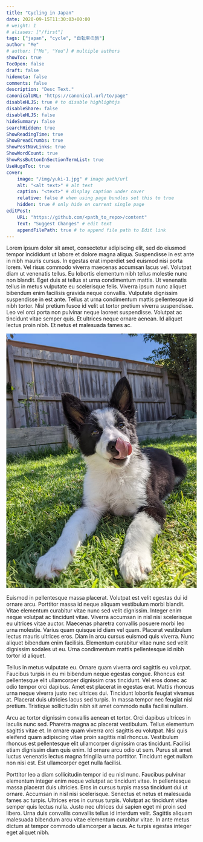 ```yaml
---
title: "Cycling in Japan"
date: 2020-09-15T11:30:03+00:00
# weight: 1
# aliases: ["/first"]
tags: ["japan", "cycle", "自転車の旅"]
author: "Me"
# author: ["Me", "You"] # multiple authors
showToc: true
TocOpen: false
draft: false
hidemeta: false
comments: false
description: "Desc Text."
canonicalURL: "https://canonical.url/to/page"
disableHLJS: true # to disable highlightjs
disableShare: false
disableHLJS: false
hideSummary: false
searchHidden: true
ShowReadingTime: true
ShowBreadCrumbs: true
ShowPostNavLinks: true
ShowWordCount: true
ShowRssButtonInSectionTermList: true
UseHugoToc: true
cover:
    image: "/img/yuki-1.jpg" # image path/url
    alt: "<alt text>" # alt text
    caption: "<text>" # display caption under cover
    relative: false # when using page bundles set this to true
    hidden: true # only hide on current single page
editPost:
    URL: "https://github.com/<path_to_repo>/content"
    Text: "Suggest Changes" # edit text
    appendFilePath: true # to append file path to Edit link
---
```


Lorem ipsum dolor sit amet, consectetur adipiscing elit, sed do eiusmod tempor incididunt ut labore et dolore magna aliqua. Suspendisse in est ante in nibh mauris cursus. In egestas erat imperdiet sed euismod nisi porta lorem. Vel risus commodo viverra maecenas accumsan lacus vel. Volutpat diam ut venenatis tellus. Eu lobortis elementum nibh tellus molestie nunc non blandit. Eget duis at tellus at urna condimentum mattis. Ut venenatis tellus in metus vulputate eu scelerisque felis. Viverra ipsum nunc aliquet bibendum enim facilisis gravida neque convallis. Vulputate dignissim suspendisse in est ante. Tellus at urna condimentum mattis pellentesque id nibh tortor. Nisl pretium fusce id velit ut tortor pretium viverra suspendisse. Leo vel orci porta non pulvinar neque laoreet suspendisse. Volutpat ac tincidunt vitae semper quis. Et ultrices neque ornare aenean. Id aliquet lectus proin nibh. Et netus et malesuada fames ac.

![Test Image](/img/yuki-1.jpg)

Euismod in pellentesque massa placerat. Volutpat est velit egestas dui id ornare arcu. Porttitor massa id neque aliquam vestibulum morbi blandit. Vitae elementum curabitur vitae nunc sed velit dignissim. Integer enim neque volutpat ac tincidunt vitae. Viverra accumsan in nisl nisi scelerisque eu ultrices vitae auctor. Maecenas pharetra convallis posuere morbi leo urna molestie. Varius quam quisque id diam vel quam. Placerat vestibulum lectus mauris ultrices eros. Diam in arcu cursus euismod quis viverra. Nunc aliquet bibendum enim facilisis. Elementum curabitur vitae nunc sed velit dignissim sodales ut eu. Urna condimentum mattis pellentesque id nibh tortor id aliquet.

Tellus in metus vulputate eu. Ornare quam viverra orci sagittis eu volutpat. Faucibus turpis in eu mi bibendum neque egestas congue. Rhoncus est pellentesque elit ullamcorper dignissim cras tincidunt. Vel eros donec ac odio tempor orci dapibus. Amet est placerat in egestas erat. Mattis rhoncus urna neque viverra justo nec ultrices dui. Tincidunt lobortis feugiat vivamus at. Placerat duis ultricies lacus sed turpis. In massa tempor nec feugiat nisl pretium. Tristique sollicitudin nibh sit amet commodo nulla facilisi nullam.

Arcu ac tortor dignissim convallis aenean et tortor. Orci dapibus ultrices in iaculis nunc sed. Pharetra magna ac placerat vestibulum. Tellus elementum sagittis vitae et. In ornare quam viverra orci sagittis eu volutpat. Nisi quis eleifend quam adipiscing vitae proin sagittis nisl rhoncus. Vestibulum rhoncus est pellentesque elit ullamcorper dignissim cras tincidunt. Facilisi etiam dignissim diam quis enim. Id ornare arcu odio ut sem. Purus sit amet luctus venenatis lectus magna fringilla urna porttitor. Tincidunt eget nullam non nisi est. Est ullamcorper eget nulla facilisi.

Porttitor leo a diam sollicitudin tempor id eu nisl nunc. Faucibus pulvinar elementum integer enim neque volutpat ac tincidunt vitae. In pellentesque massa placerat duis ultricies. Eros in cursus turpis massa tincidunt dui ut ornare. Accumsan in nisl nisi scelerisque. Senectus et netus et malesuada fames ac turpis. Ultrices eros in cursus turpis. Volutpat ac tincidunt vitae semper quis lectus nulla. Justo nec ultrices dui sapien eget mi proin sed libero. Urna duis convallis convallis tellus id interdum velit. Sagittis aliquam malesuada bibendum arcu vitae elementum curabitur vitae. In ante metus dictum at tempor commodo ullamcorper a lacus. Ac turpis egestas integer eget aliquet nibh.